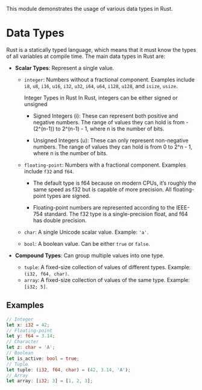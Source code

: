 This module demonstrates the usage of various data types in Rust.
# Data Types
Rust is a statically typed language, which means that it must know the types of all variables at compile time. 
The main data types in Rust are:





- **Scalar Types**: Represent a single value.
  - `integer`: Numbers without a fractional component. Examples include `i8`, `u8`, `i16`, `u16`, `i32`, `u32`, `i64`, `u64`, `i128`, `u128`, and `isize`, `usize`.

    Integer Types in Rust In Rust, integers can be either signed or unsigned

    - Signed Integers (i): These can represent both positive and negative numbers. The range of values they can hold is from -(2^(n-1)) to 2^(n-1) - 1, where n is the number of bits.

    - Unsigned Integers (u): These can only represent non-negative numbers. The range of values they can hold is from 0 to 2^n - 1, where n is the number of bits.

  - `floating-point`: Numbers with a fractional component. Examples include `f32` and `f64`.

    - The default type is f64 because on modern CPUs, it’s roughly the same speed as f32 but is capable of more precision. All floating-point types are signed.

    - Floating-point numbers are represented according to the IEEE-754 standard. The f32 type is a single-precision float, and f64 has double precision.

  - `char`: A single Unicode scalar value. Example: `'a'`.
  - `bool`: A boolean value. Can be either `true` or `false`.

- **Compound Types**: Can group multiple values into one type.
  - `tuple`: A fixed-size collection of values of different types. Example: `(i32, f64, char)`.
  - `array`: A fixed-size collection of values of the same type. Example: `[i32; 5]`.


## Examples
```rust
// Integer
let x: i32 = 42;
// Floating-point
let y: f64 = 3.14;
// Character
let z: char = 'A';
// Boolean
let is_active: bool = true;
// Tuple
let tuple: (i32, f64, char) = (42, 3.14, 'A');
// Array
let array: [i32; 3] = [1, 2, 3];
```